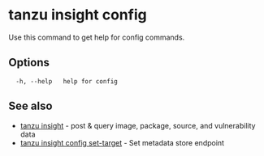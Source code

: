 # tanzu insight config

Use this command to get help for config commands.

## <a id='options'></a>Options

```console
  -h, --help   help for config
```

## <a id='see-also'></a>See also

* [tanzu insight](tanzu_insight.hbs.md)	 - post & query image, package, source, and vulnerability data
* [tanzu insight config set-target](tanzu_insight_config_set-target.hbs.md)	 - Set metadata store endpoint
